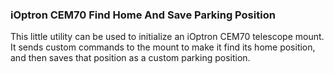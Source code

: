 ### iOptron CEM70 Find Home And Save Parking Position

This little utility can be used to initialize an iOptron CEM70 telescope mount. It sends custom commands to the mount to make it find its home position, and then saves that position as a custom parking position.
